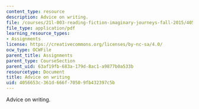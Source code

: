 ```yaml
---
content_type: resource
description: Advice on writing.
file: /courses/21l-003-reading-fiction-imaginary-journeys-fall-2015/4056653c361d666f70509fb432397c5b_MIT21L_003F15_AdviceWritin.pdf
file_type: application/pdf
learning_resource_types:
- Assignments
license: https://creativecommons.org/licenses/by-nc-sa/4.0/
ocw_type: OCWFile
parent_title: Assignments
parent_type: CourseSection
parent_uid: 63af19fb-683a-179d-8ac1-a9877b0a533b
resourcetype: Document
title: Advice on writing
uid: 4056653c-361d-666f-7050-9fb432397c5b
---
```

Advice on writing.